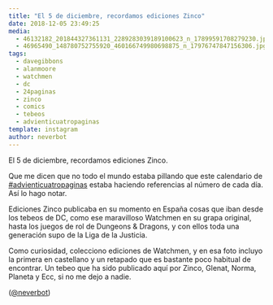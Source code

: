 ```yaml
---
title: "El 5 de diciembre, recordamos ediciones Zinco"
date: 2018-12-05 23:49:25
media: 
  - 46132182_201844327361131_2289283039189100623_n_17899591708279230.jpg
  - 46965490_148780752755920_460166749980698875_n_17976747847156306.jpg
tags: 
  - davegibbons
  - alanmoore
  - watchmen
  - dc
  - 24paginas
  - zinco
  - comics
  - tebeos
  - advienticuatropaginas
template: instagram
author: neverbot
---
```


El 5 de diciembre, recordamos ediciones Zinco.


Que me dicen que no todo el mundo estaba pillando que este calendario de [#advienticuatropaginas](/tags/advienticuatropaginas) estaba haciendo referencias al número de cada día. Así lo hago notar.


Ediciones Zinco publicaba en su momento en España cosas que iban desde los tebeos de DC, como ese maravilloso Watchmen en su grapa original, hasta los juegos de rol de Dungeons & Dragons, y con ellos toda una generación supo de la Liga de la Justicia.


Como curiosidad, colecciono ediciones de Watchmen, y en esa foto incluyo la primera en castellano y un retapado que es bastante poco habitual de encontrar. Un tebeo que ha sido publicado aquí por Zinco, Glenat, Norma, Planeta y Ecc, si no me dejo a nadie.


([@neverbot](https://instagram.com/neverbot))




